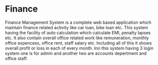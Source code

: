 # Finance
Finance Management System	is a complete web based application which maintain finance related activity like car loan, bike loan etc. This system having the facility of auto calculation which calculate EMI, penalty lapses etc. It also contain overall office related work like remuneration, monthly office expencess, office rent, staff salary etc. Including all of this it shows overall profit or loss in each of every month. Inn this system having 3 login system one is for admin and another two are accounts depertment and office staff.
